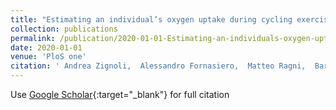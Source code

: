 ```yaml
---
title: "Estimating an individual’s oxygen uptake during cycling exercise with a recurrent neural network trained from easy-to-obtain inputs: A pilot study"
collection: publications
permalink: /publication/2020-01-01-Estimating-an-individuals-oxygen-uptake-during-cycling-exercise-with-a-recurrent-neural-network-trained-from-easy-to-obtain-inputs-A-pilot-study
date: 2020-01-01
venue: 'PloS one'
citation: ' Andrea Zignoli,  Alessandro Fornasiero,  Matteo Ragni,  Barbara Pellegrini,  Federico Schena,  Francesco Biral,  Paul Laursen, &quot;Estimating an individual’s oxygen uptake during cycling exercise with a recurrent neural network trained from easy-to-obtain inputs: A pilot study.&quot; PloS one, 2020.'
---
```

Use [Google Scholar](https://scholar.google.com/scholar?q=Estimating+an+individual’s+oxygen+uptake+during+cycling+exercise+with+a+recurrent+neural+network+trained+from+easy+to+obtain+inputs:+A+pilot+study){:target="_blank"} for full citation